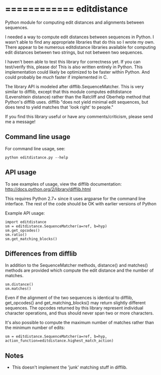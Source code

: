 ============
editdistance
============

Python module for computing edit distances and alignments between sequences.

I needed a way to compute edit distances between sequences in Python.  I wasn't able to find any appropriate libraries that do this so I wrote my own.  There appear to be numerous editdistance libraries available for computing edit distances between two strings, but not between two sequences.

I haven't been able to test this library for correctness yet.  If you can test/verify this, please do!  This is also written entirely in Python.  This implementation could likely be optimized to be faster within Python.  And could probably be *much* faster if implemented in C.

The library API is modeled after difflib.SequenceMatcher.  This is very similar to difflib, except that this module computes editdistance (Levenshtein distance) rather than the Ratcliff and Oberhelp method that Python's difflib uses.  difflib "does not yield minimal edit sequences, but does tend to yield matches that 'look right' to people."

If you find this library useful or have any comments/criticism, please send me a message!


Command line usage
------------------

For command line usage, see:

    python editdistance.py --help


API usage
---------

To see examples of usage, view the difflib documentation:
http://docs.python.org/2/library/difflib.html

This requires Python 2.7+ since it uses argparse for the command line interface.  The rest of the code should be OK with earlier versions of Python

Example API usage:

    import editdistance
    sm = editdistance.SequenceMatcher(a=ref, b=hyp)
    sm.get_opcodes()
    sm.ratio()
    sm.get_matching_blocks()


Differences from difflib
------------------------

In addition to the SequenceMatcher methods, distance() and matches() methods are provided which compute the edit distance and the number of matches.

    sm.distance()
    sm.matches()

Even if the alignment of the two sequences is identical to difflib, get_opcodes() and get_matching_blocks() may return slightly different sequences.  The opcodes returned by this library represent individual character operations, and thus should never span two or more characters.

It's also possible to compute the maximum number of matches rather than the minimum number of edits:

    sm = editdistance.SequenceMatcher(a=ref, b=hyp, action_function=editdistance.highest_match_action)


Notes
-----

 * This doesn't implement the 'junk' matching stuff in difflib.




